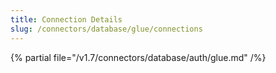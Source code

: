 ```yaml
---
title: Connection Details
slug: /connectors/database/glue/connections
---
```


{% partial file="/v1.7/connectors/database/auth/glue.md" /%}